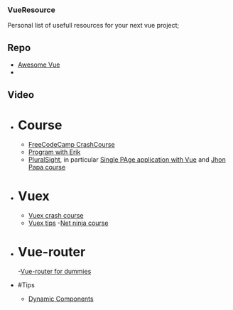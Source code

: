 ### VueResource

Personal list of usefull resources for your next vue project;

## Repo


- [Awesome Vue](https://github.com/vuejs/awesome-vue)
-


## Video

- # Course
  - [FreeCodeCamp CrashCourse](https://www.youtube.com/watch?v=4deVCNJq3qc&t=6451s)
  - [Program with Erik](https://www.youtube.com/channel/UCshZ3rdoCLjDYuTR_RBubzw)
  - [PluralSight](https://www.pluralsight.com/), in particular [Single PAge application with Vue](https://app.pluralsight.com/library/courses/vue-js-single-page-applications/table-of-contents) and [Jhon Papa course](https://app.pluralsight.com/library/courses/vue-getting-started/table-of-contents)
  
- # Vuex
  - [Vuex crash course](https://www.youtube.com/watch?v=5lVQgZzLMHc&t=1896s)
  - [Vuex tips](https://www.youtube.com/watch?v=aiZvqNkKPyY&t=340s)
  -[Net ninja course](https://www.youtube.com/watch?v=BGAu__J4xoc)
  
- # Vue-router
  -[Vue-router for dummies](https://www.youtube.com/watch?v=-uCUCmrNgeo&t=1036s)
  
- #Tips  
  - [Dynamic Components](https://www.youtube.com/watch?v=csTfQU_9HmI&t=303s)

